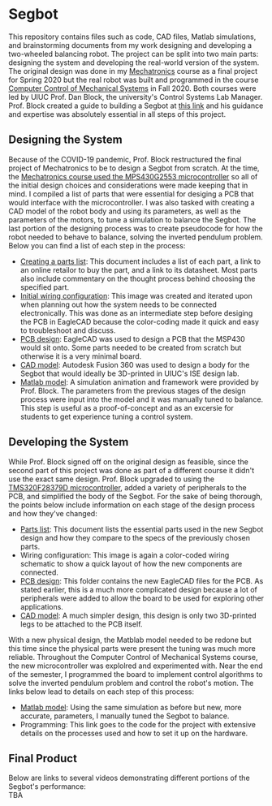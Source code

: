 # Segbot
This repository contains files such as code, CAD files, Matlab simulations, and brainstorming documents from my work designing and developing a two-wheeled balancing robot. The project can be split into two main parts: designing the system and developing the real-world version of the system. The original design was done in my [Mechatronics](http://coecsl.ece.illinois.edu/ge423/) course as a final project for Spring 2020 but the real robot was built and programmed in the course [Computer Control of Mechanical Systems](http://coecsl.ece.illinois.edu/me461/) in Fall 2020. Both courses were led by UIUC Prof. Dan Block, the university's Control Systems Lab Manager. Prof. Block created a guide to building a Segbot at [this link](http://coecsl.ece.illinois.edu/segbot/segbot.html) and his guidance and expertise was absolutely essential in all steps of this project.  

## Designing the System
Because of the COVID-19 pandemic, Prof. Block restructured the final project of Mechatronics to be to design a Segbot from scratch. At the time, the [Mechatronics course used the MPS430G2553 microcontroller](https://github.com/monk200/Mechatronics_with_MSP430G2553) so all of the initial design choices and considerations were made keeping that in mind. I compiled a list of parts that were essential for desiging a PCB that would interface with the microcontroller. I was also tasked with creating a CAD model of the robot body and using its parameters, as well as the parameters of the motors, to tune a simulation to balance the Segbot. The last portion of the designing process was to create pseudocode for how the robot needed to behave to balance, solving the inverted pendulum problem. Below you can find a list of each step in the process:  
* [Creating a parts list](https://github.com/monk200/Segbot/blob/main/Parts_Lists/Initial_Parts_List.md): This document includes a list of each part, a link to an online retailor to buy the part, and a link to its datasheet. Most parts also include commentary on the thought process behind choosing the specified part.  
* [Initial wiring configuration](https://github.com/monk200/Segbot/blob/main/Wiring/Initial%20Design%20Wiring%20Diagram.png): This image was created and iterated upon when planning out how the system needs to be connected electronically. This was done as an intermediate step before desiging the PCB in EagleCAD because the color-coding made it quick and easy to troubleshoot and discuss.  
* [PCB design](https://github.com/monk200/Segbot/tree/main/Wiring/Initial%20EagleCAD%20Files): EagleCAD was used to design a PCB that the MSP430 would sit onto. Some parts needed to be created from scratch but otherwise it is a very minimal board.  
* [CAD model](https://github.com/monk200/Segbot/tree/main/Frame/Initial%20Frame%20Design): Autodesk Fusion 360 was used to design a body for the Segbot that would ideally be 3D-printed in UIUC's ISE design lab.  
* [Matlab model](https://github.com/monk200/Segbot/tree/main/Matlab_Simulation/Initial%20Simulation%20Files): A simulation animation and framework were provided by Prof. Block. The parameters from the previous stages of the design process were input into the model and it was manually tuned to balance. This step is useful as a proof-of-concept and as an excersie for students to get experience tuning a control system.  

## Developing the System
While Prof. Block signed off on the original design as feasible, since the second part of this project was done as part of a different course it didn't use the exact same design. Prof. Block upgraded to using the [TMS320F28379D microcontroller](https://github.com/monk200/Mechatronics_with_TMS320F28379D), added a variety of peripherals to the PCB, and simplified the body of the Segbot. For the sake of being thorough, the points below include information on each stage of the design process and how they've changed:  
* [Parts list](https://github.com/monk200/Segbot/blob/main/Parts_Lists/Revised_Parts_List.md): This document lists the essential parts used in the new Segbot design and how they compare to the specs of the previously chosen parts.  
* Wiring configuration: This image is again a color-coded wiring schematic to show a quick layout of how the new components are connected.  
* [PCB design](https://github.com/monk200/Segbot/tree/main/Wiring/Reworked%20EagleCAD%20Files): This folder contains the new EagleCAD files for the PCB. As stated earlier, this is a much more complicated design because a lot of peripherals were added to allow the board to be used for exploring other applications.  
* [CAD model](https://github.com/monk200/Segbot/tree/main/Frame/Reworked%20Frame%20Design): A much simpler design, this design is only two 3D-printed legs to be attached to the PCB itself.  

With a new physical design, the Matblab model needed to be redone but this time since the physical parts were present the tuning was much more reliable. Throughout the Computer Control of Mechanical Systems course, the new microcontroller was explolred and experimented with. Near the end of the semester, I programmed the board to implement control algorithms to solve the inverted pendulum problem and control the robot's motion. The links below lead to details on each step of this process:  
* [Matlab model](https://github.com/monk200/Segbot/tree/main/Matlab_Simulation/Reworked%20SImulation%20Files): Using the same simulation as before but new, more accurate, parameters, I manually tuned the Segbot to balance.  
* Programming: This link goes to the code for the project with extensive details on the processes used and how to set it up on the hardware.  

## Final Product
Below are links to several videos demonstrating different portions of the Segbot's performance:  
TBA
